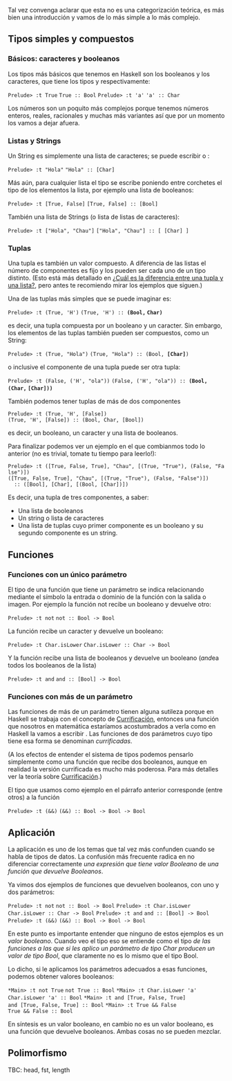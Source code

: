 Tal vez convenga aclarar que esta no es una categorización teórica, es más bien una introducción y vamos de lo más simple a lo más complejo.

Tipos simples y compuestos
--------------------------

### Básicos: caracteres y booleanos

Los tipos más básicos que tenemos en Haskell son los booleanos y los caracteres, que tiene los tipos y respectivamente:

`Prelude> :t True`
`True :: Bool`
`Prelude> :t 'a'`
`'a' :: Char`

Los números son un poquito más complejos porque tenemos números enteros, reales, racionales y muchas más variantes así que por un momento los vamos a dejar afuera.

### Listas y Strings

Un String es simplemente una lista de caracteres; se puede escribir o :

`Prelude> :t "Hola"`
`"Hola" :: [Char]`

Más aún, para cualquier lista el tipo se escribe poniendo entre corchetes el tipo de los elementos la lista, por ejemplo una lista de booleanos:

`Prelude> :t [True, False]`
`[True, False] :: [Bool]`

También una lista de Strings (o lista de listas de caracteres):

`Prelude> :t ["Hola", "Chau"]`
`["Hola", "Chau"] :: [ [Char] ]`

### Tuplas

Una tupla es también un valor compuesto. A diferencia de las listas el número de componentes es fijo y los pueden ser cada uno de un tipo distinto. (Esto está más detallado en [¿Cuál es la diferencia entre una tupla y una lista?](-cual-es-la-diferencia-entre-una-tupla-y-una-lista-.md), pero antes te recomiendo mirar los ejemplos que siguen.)

Una de las tuplas más simples que se puede imaginar es:

`Prelude> :t (True, 'H')`
`(True, 'H') :: `**`(Bool,` `Char)`**

es decir, una tupla compuesta por un booleano y un caracter. Sin embargo, los elementos de las tuplas también pueden ser compuestos, como un String:

`Prelude> :t (True, "Hola")`
`(True, "Hola") :: (Bool, `**`[Char]`**`)`

o inclusive el componente de una tupla puede ser otra tupla:

`Prelude> :t (False, ('H', "ola"))`
`(False, ('H', "ola")) :: `**`(Bool,` `(Char,` `[Char]))`**` `

También podemos tener tuplas de más de dos componentes

`Prelude> :t (True, 'H', [False])`
`(True, 'H', [False]) :: (Bool, Char, [Bool])`

es decir, un booleano, un caracter y una lista de booleanos.

Para finalizar podemos ver un ejemplo en el que combianmos todo lo anterior (no es trivial, tomate tu tiempo para leerlo!):

`Prelude> :t ([True, False, True], "Chau", [(True, "True"), (False, "False")])`
`([True, False, True], "Chau", [(True, "True"), (False, "False")])`
`  :: ([Bool], [Char], [(Bool, [Char])])`

Es decir, una tupla de tres componentes, a saber:

-   Una lista de booleanos
-   Un string o lista de caracteres
-   Una lista de tuplas cuyo primer componente es un booleano y su segundo componente es un string.

Funciones
---------

### Funciones con un único parámetro

El tipo de una función que tiene un parámetro se indica relacionando mediante el símbolo la entrada o dominio de la función con la salida o imagen. Por ejemplo la función not recibe un booleano y devuelve otro:

`Prelude> :t not`
`not :: Bool -> Bool`

La función recibe un caracter y devuelve un booleano:

`Prelude> :t Char.isLower`
`Char.isLower :: Char -> Bool`

Y la función recibe una lista de booleanos y devuelve un booleano (*and*ea todos los booleanos de la lista)

`Prelude> :t and`
`and :: [Bool] -> Bool`

### Funciones con más de un parámetro

Las funciones de más de un parámetro tienen alguna sutileza porque en Haskell se trabaja con el concepto de [Currificación](currificacion.md), entonces una función que nosotros en matemática estaríamos acostumbrados a verla como en Haskell la vamos a escribir . Las funciones de dos parámetros cuyo tipo tiene esa forma se denominan *currificadas*.

(A los efectos de entender el sistema de tipos podemos pensarlo simplemente como una función que recibe dos booleanos, aunque en realidad la versión currificada es mucho más poderosa. Para más detalles ver la teoría sobre [Currificación](currificacion.md).)

El tipo que usamos como ejemplo en el párrafo anterior corresponde (entre otros) a la función

`Prelude> :t (&&)`
`(&&) :: Bool -> Bool -> Bool`

Aplicación
----------

La aplicación es uno de los temas que tal vez más confunden cuando se habla de tipos de datos. La confusión más frecuente radica en no diferenciar correctamente *una expresión que tiene valor Booleano* de *una función que devuelve Booleanos*.

Ya vimos dos ejemplos de funciones que devuelven booleanos, con uno y dos parámetros:

`Prelude> :t not`
`not :: Bool -> Bool`
`Prelude> :t Char.isLower`
`Char.isLower :: Char -> Bool`
`Prelude> :t and`
`and :: [Bool] -> Bool`
`Prelude> :t (&&)`
`(&&) :: Bool -> Bool -> Bool`

En este punto es importante entender que ninguno de estos ejemplos es un *valor booleano*. Cuando veo el tipo eso se entiende como el tipo *de las funciones a las que si les aplico un parámetro de tipo Char producen un valor de tipo Bool*, que claramente no es lo mismo que el tipo Bool.

Lo dicho, si le aplicamos los parámetros adecuados a esas funciones, podemos obtener valores booleanos:

`*Main> :t not True`
`not True :: Bool`
`*Main> :t Char.isLower 'a'`
`Char.isLower 'a' :: Bool`
`*Main> :t and [True, False, True]`
`and [True, False, True] :: Bool`
`*Main> :t True && False`
`True && False :: Bool`

En síntesis es un valor booleano, en cambio no es un valor booleano, es una función que devuelve booleanos. Ambas cosas no se pueden mezclar.

Polimorfismo
------------

TBC: head, fst, length
